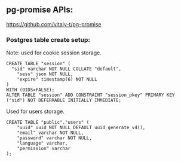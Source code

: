 ## pg-promise APIs:
https://github.com/vitaly-t/pg-promise

### Postgres table create setup:

Note: used for cookie session storage.
```
CREATE TABLE "session" (
  "sid" varchar NOT NULL COLLATE "default",
	"sess" json NOT NULL,
	"expire" timestamp(6) NOT NULL
)
WITH (OIDS=FALSE);
ALTER TABLE "session" ADD CONSTRAINT "session_pkey" PRIMARY KEY ("sid") NOT DEFERRABLE INITIALLY IMMEDIATE;
```

Used for users storage.
```
CREATE TABLE "public"."users" (
    "uuid" uuid NOT NULL DEFAULT uuid_generate_v4(),
    "email" varchar NOT NULL,
    "password" varchar NOT NULL,
    "language" varchar,
    "permission" varchar
);
```